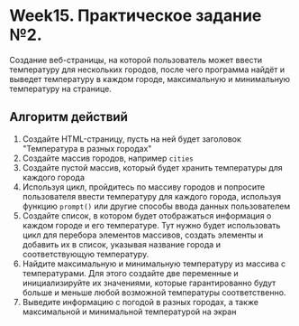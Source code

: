 # Week15. Практическое задание №2.

Создание веб-страницы, на которой пользователь может ввести температуру для нескольких городов, после чего программа найдёт и выведет температуру в каждом городе, максимальную и минимальную температуру на странице.

## Алгоритм действий

1. Создайте HTML-страницу, пусть на ней будет заголовок "Температура в разных городах"
2. Создайте массив городов, например `cities`
3. Создайте пустой массив, который будет хранить температуры для каждого города
4. Используя цикл, пройдитесь по массиву городов и попросите пользователя ввести температуру для каждого города, используя функцию `prompt()` или другие способы ввода данных пользователем
5. Создайте список, в котором будет отображаться информация о каждом городе и его температуре. Тут нужно будет использовать цикл для перебора элементов массивов, создать элементы и добавить их в список, указывая название города и соответствующую температуру.
6. Найдите максимальную и минимальную температуру из массива с температурами. Для этого создайте две переменные и инициализируйте их значениями, которые гарантированно будут больше и меньше любой возможной температуры соответственно.
7. Выведите информацию с погодой в разных городах, а также максимальной и минимальной температурой на экран
